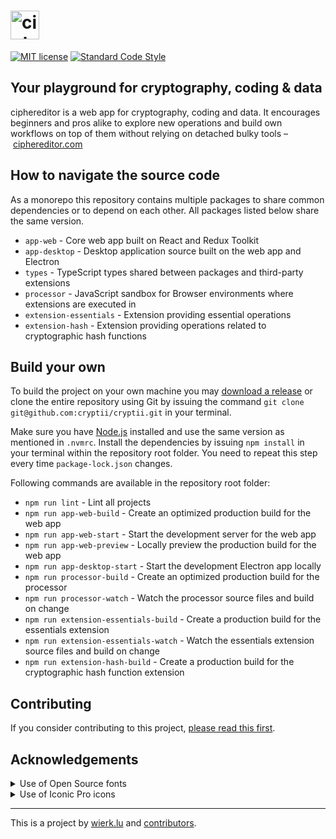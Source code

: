 
<h1>
  <a href="https://ciphereditor.com">
    <img src="https://cdn.ciphereditor.com/assets/images/logo-ciphereditor-full-horizontal-light-pill.svg" alt="ciphereditor" height="46" />
  </a>
</h1>

[![MIT license](https://img.shields.io/badge/license-MIT-brightgreen.svg?style=flat-square&labelColor=688097)](LICENSE.txt)
[![Standard Code Style](https://img.shields.io/badge/code_style-standard-brightgreen.svg?style=flat-square&labelColor=688097)](https://standardjs.com)

## Your playground for cryptography, coding & data

ciphereditor is a web app for cryptography, coding and data. It encourages beginners and pros alike to explore new operations and build own workflows on top of them without relying on detached bulky tools – [ciphereditor.com](https://ciphereditor.com)

## How to navigate the source code

As a monorepo this repository contains multiple packages to share common dependencies or to depend on each other. All packages listed below share the same version.

- `app-web` - Core web app built on React and Redux Toolkit
- `app-desktop` - Desktop application source built on the web app and Electron
- `types` - TypeScript types shared between packages and third-party extensions
- `processor` - JavaScript sandbox for Browser environments where extensions are executed in
- `extension-essentials` - Extension providing essential operations
- `extension-hash` - Extension providing operations related to cryptographic hash functions

## Build your own

To build the project on your own machine you may [download a release](https://github.com/wierkstudio/ciphereditor/releases) or clone the entire repository using Git by issuing the command `git clone git@github.com:cryptii/cryptii.git` in your terminal.

Make sure you have [Node.js](https://nodejs.org/en/) installed and use the same version as mentioned in `.nvmrc`. Install the dependencies by issuing `npm install` in your terminal within the repository root folder. You need to repeat this step every time `package-lock.json` changes.

Following commands are available in the repository root folder:

- `npm run lint` - Lint all projects
- `npm run app-web-build` - Create an optimized production build for the web app
- `npm run app-web-start` - Start the development server for the web app
- `npm run app-web-preview` - Locally preview the production build for the web app
- `npm run app-desktop-start` - Start the development Electron app locally
- `npm run processor-build` - Create an optimized production build for the processor
- `npm run processor-watch` - Watch the processor source files and build on change
- `npm run extension-essentials-build` - Create a production build for the essentials extension
- `npm run extension-essentials-watch` - Watch the essentials extension source files and build on change
- `npm run extension-hash-build` - Create a production build for the cryptographic hash function extension

## Contributing

If you consider contributing to this project, [please read this first](CONTRIBUTING.md).

## Acknowledgements

<details><summary>Use of Open Source fonts</summary>

We use fonts licensed under the [SIL Open Font License, 1.1](http://scripts.sil.org/OFL):

- LexendDeca[wght].ttf: Copyright 2019 The Lexend Project Authors ([https://github.com/googlefonts/lexend](https://github.com/googlefonts/lexend))
- IBMPlexMono-Regular.ttf: Copyright 2017 IBM Corp. All rights reserved.

</details>

<details><summary>Use of Iconic Pro icons</summary>

We use [Iconic Pro](https://iconic.app) icons in this project.

Copyright (c) Iconic

Iconic Pro icons are copyrighted. Redistribution is not permitted. Use in source and binary forms, with or without modification, is allowed if you own an Iconic Pro license.

</details>

---

This is a project by [wierk.lu](https://wierk.lu/) and [contributors](https://github.com/wierkstudio/ciphereditor/graphs/contributors).
